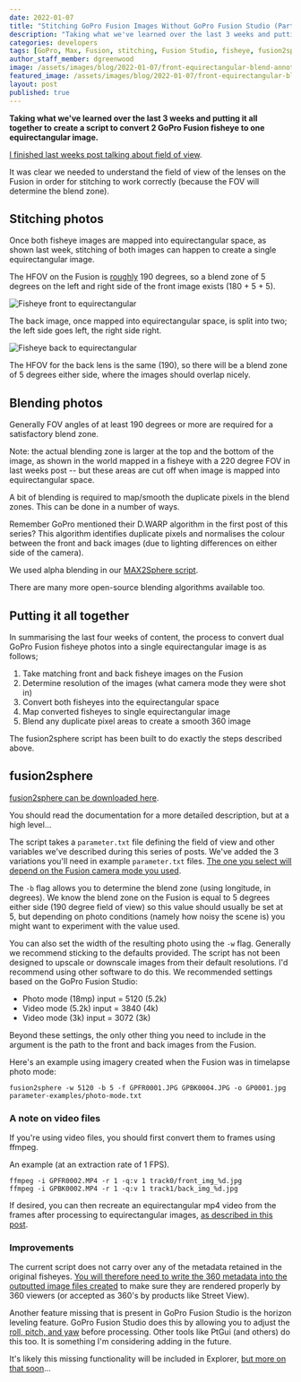 ```yaml
---
date: 2022-01-07
title: "Stitching GoPro Fusion Images Without GoPro Fusion Studio (Part 4)"
description: "Taking what we've learned over the last 3 weeks and putting it all together to create a script to convert 2 GoPro Fusion fisheye to one equirectangular image."
categories: developers
tags: [GoPro, Max, Fusion, stitching, Fusion Studio, fisheye, fusion2sphere, max2sphere]
author_staff_member: dgreenwood
image: /assets/images/blog/2022-01-07/front-equirectangular-blend-annotated-meta.jpg
featured_image: /assets/images/blog/2022-01-07/front-equirectangular-blend-annotated-sm.jpg
layout: post
published: true
---
```


**Taking what we've learned over the last 3 weeks and putting it all together to create a script to convert 2 GoPro Fusion fisheye to one equirectangular image.**

[I finished last weeks post talking about field of view](/blog/gopro-fusion-fisheye-stitching-part-3).

It was clear we needed to understand the field of view of the lenses on the Fusion in order for stitching to work correctly (because the FOV will determine the blend zone).

## Stitching photos

Once both fisheye images are mapped into equirectangular space, as shown last week, stitching of both images can happen to create a single equirectangular image.

The HFOV on the Fusion is [roughly](/blog/gopro-fusion-fisheye-stitching-part-3) 190 degrees, so a blend zone of 5 degrees on the left and right side of the front image exists (180 + 5 + 5).

<img class="img-fluid" src="/assets/images/blog/2022-01-07/front-equirectangular-blend-annotated.png" alt="Fisheye front to equirectangular" title="Fisheye front to equirectangular" />

The back image, once mapped into equirectangular space, is split into two; the left side goes left, the right side right. 

<img class="img-fluid" src="/assets/images/blog/2022-01-07/back-equirectangular-blend-annotated.png" alt="Fisheye back to equirectangular" title="Fisheye back to equirectangular" />

The HFOV for the back lens is the same (190), so there will be a blend zone of 5 degrees either side, where the images should overlap nicely.

## Blending photos

Generally FOV angles of at least 190 degrees or more are required for a satisfactory blend zone.

Note: the actual blending zone is larger at the top and the bottom of the image, as shown in the world mapped in a fisheye with a 220 degree FOV in last weeks post -- but these areas are cut off when image is mapped into equirectangular space.

A bit of blending is required to map/smooth the duplicate pixels in the blend zones. This can be done in a number of ways.

Remember GoPro mentioned their D.WARP algorithm in the first post of this series? This algorithm identifies duplicate pixels and normalises the colour between the front and back images (due to lighting differences on either side of the camera).

We used alpha blending in our [MAX2Sphere script](/blog/reverse-engineering-gopro-360-file-format-part-3).

There are many more open-source blending algorithms available too.

## Putting it all together

In summarising the last four weeks of content, the process to convert dual GoPro Fusion fisheye photos into a single equirectangular image is as follows;

1. Take matching front and back fisheye images on the Fusion
2. Determine resolution of the images (what camera mode they were shot in)
3. Convert both fisheyes into the equirectangular space
4. Map converted fisheyes to single equirectangular image
5. Blend any duplicate pixel areas to create a smooth 360 image

The fusion2sphere script has been built to do exactly the steps described above.

## fusion2sphere

[fusion2sphere can be downloaded here](https://github.com/trek-view/fusion2sphere).

You should read the documentation for a more detailed description, but at a high level...

The script takes a `parameter.txt` file defining the field of view and other variables we've described during this series of posts. We've added the 3 variations you'll need in example `parameter.txt` files. [The one you select will depend on the Fusion camera mode you used](https://github.com/trek-view/fusion2sphere/tree/main/parameter-examples).

The `-b` flag allows you to determine the blend zone (using longitude, in degrees). We know the blend zone on the Fusion is equal to 5 degrees either side (190 degree field of view) so this value should usually be set at 5, but depending on photo conditions (namely how noisy the scene is) you might want to experiment with the value used.

You can also set the width of the resulting photo using the `-w` flag. Generally we recommend sticking to the defaults provided. The script has not been designed to upscale or downscale images from their default resolutions. I'd recommend using other software to do this. We recommended settings based on the GoPro Fusion Studio:

* Photo mode (18mp) input = 5120 (5.2k)
* Video mode (5.2k) input = 3840 (4k)
* Video mode (3k) input = 3072 (3k)

Beyond these settings, the only other thing you need to include in the argument is the path to the front and back images from the Fusion.

Here's an example using imagery created when the Fusion was in timelapse photo mode:

```
fusion2sphere -w 5120 -b 5 -f GPFR0001.JPG GPBK0004.JPG -o GP0001.jpg parameter-examples/photo-mode.txt
```

### A note on video files

If you're using video files, you should first convert them to frames using ffmpeg.

An example (at an extraction rate of 1 FPS).

```
ffmpeg -i GPFR0002.MP4 -r 1 -q:v 1 track0/front_img_%d.jpg 
ffmpeg -i GPBK0002.MP4 -r 1 -q:v 1 track1/back_img_%d.jpg 
```

If desired, you can then recreate an equirectangular mp4 video from the frames after processing to equirectangular images, [as described in this post](/blog/turn-360-photos-into-360-video).

### Improvements

The current script does not carry over any of the metadata retained in the original fisheyes. [You will therefore need to write the 360 metadata into the outputted image files created](/blog/metadata-exif-xmp-360-photo-file) to make sure they are rendered properly by 360 viewers (or accepted as 360's by products like Street View).

Another feature missing that is present in GoPro Fusion Studio is the horizon leveling feature. GoPro Fusion Studio does this by allowing you to adjust the [roll, pitch, and yaw](/blog/yaw-pitch-roll-360-degree-photography) before processing. Other tools like PtGui (and others) do this too. It is something I'm considering adding in the future.

It's likely this missing functionality will be included in Explorer, [but more on that soon](https://landing.mailerlite.com/webforms/landing/p3p7h9)...